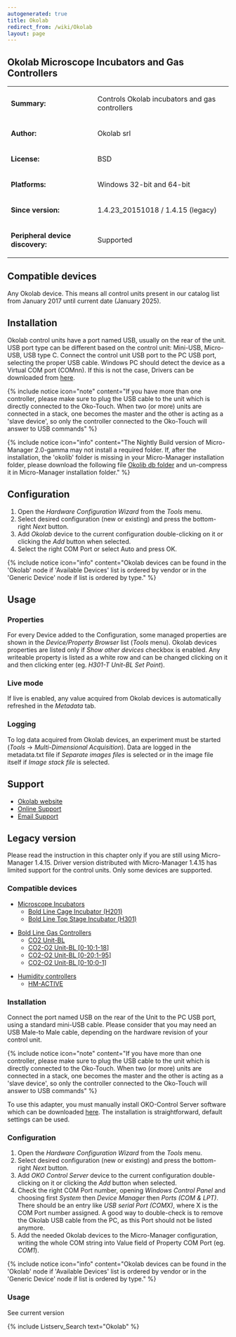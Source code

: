 ```yaml
---
autogenerated: true
title: Okolab
redirect_from: /wiki/Okolab
layout: page
---
```


## Okolab Microscope Incubators and Gas Controllers

<table>
<tr>
<td markdown="1">

**Summary:**

</td>
<td markdown="1">

Controls Okolab incubators and gas controllers

</td>
</tr>
<tr>
<td markdown="1">

**Author:**

</td>
<td markdown="1">

Okolab srl

</td>
</tr>
<tr>
<td markdown="1">

**License:**

</td>
<td markdown="1">

BSD

</td>
</tr>
<tr>
<td markdown="1">

**Platforms:**

</td>
<td markdown="1">

Windows 32-bit and 64-bit

</td>
</tr>
<tr>
<td markdown="1">

**Since version:**

</td>
<td markdown="1">

1.4.23\_20151018 / 1.4.15 (legacy)

</td>
</tr>
<tr>
<td markdown="1">

**Peripheral device discovery:**

</td>
<td markdown="1">

Supported

</td>
</tr>
</table>

## Compatible devices

Any Okolab device.
This means all control units present in our catalog list from January 2017
until current date (January 2025).

## Installation

Okolab control units have a port named USB, usually on the rear of the unit.
USB port type can be different based on the control unit: Mini-USB, Micro-USB, USB type C.
Connect the control unit USB port to the PC USB port, selecting the proper USB cable.
Windows PC should detect the device as a Virtual COM port (COMnn).
If this is not the case, Drivers can be downloaded from 
[here](https://www.oko-lab.com/public/okolib/drivers/Okolab%20Drivers%20Setup.exe).

{% include notice icon="note" content="If you have more than one controller, please
make sure to plug the USB cable to the unit which is directly connected
to the Oko-Touch. When two (or more) units are connected in a stack, one
becomes the master and the other is acting as a &apos;slave device&apos;, so only
the controller connected to the Oko-Touch will answer to USB
commands" %}

{% include notice icon="info" content="The Nightly Build version of Micro-Manager 2.0-gamma
may not install a required folder.
If, after the installation, the &apos;okolib&apos; folder is missing in your Micro-Manager
installation folder, please download the following file
[Okolib db folder](https://www.oko-lab.com/public/micro-manager-2.0/Okolib.zip) 
and un-compress it in Micro-Manager installation folder." %}

## Configuration

1.  Open the *Hardware Configuration Wizard* from the *Tools* menu.
2.  Select desired configuration (new or existing) and press the
    bottom-right *Next* button.
3.  Add *Okolab* device to the current configuration double-clicking on
    it or clicking the *Add* button when selected.
4.  Select the right COM Port or select Auto and press OK.

{% include notice icon="info" content="Okolab devices can be found in the &apos;Okolab&apos; node if &apos;Available Devices&apos; list is ordered by vendor or in the &apos;Generic Device&apos; node if list is ordered by type." %}

## Usage

### Properties

For every Device added to the Configuration, some managed properties are
shown in the *Device/Property Browser* list (*Tools* menu). Okolab
devices properties are listed only if *Show other devices* checkbox is
enabled. Any writeable property is listed as a white row and can be
changed clicking on it and then clicking enter (eg. *H301-T Unit-BL Set
Point*).

### Live mode

If live is enabled, any value acquired from Okolab devices is
automatically refreshed in the *Metadata* tab.

### Logging

To log data acquired from Okolab devices, an experiment must be started
(*Tools* -&gt; *Multi-Dimensional Acquisition*). Data are logged in the
metadata.txt file if *Separate images files* is selected or in the image
file itself if *Image stack file* is selected.

## Support

-   [Okolab website](https://www.oko-lab.com)
-   [Online Support](https://www.oko-lab.com/support#contact)
-   [Email Support](mailto:software.support@oko-lab.com)

## Legacy version

Please read the instruction in this chapter only if you are still using Micro-Manager 1.4.15.
Driver version distributed with Micro-Manager 1.4.15 has limited support for the control units.
Only some devices are supported.

### Compatible devices

-   [Microscope Incubators](https://www.oko-lab.com/live-cell-imaging)
    -   [Bold Line Cage Incubator
        (H201)](https://www.oko-lab.com/live-cell-imaging/cage-incubator)
    -   [Bold Line Top Stage Incubator
        (H301)](https://www.oko-lab.com/live-cell-imaging/stage-top-digital-gas)

<!-- -->

-   [Bold Line Gas
    Controllers](https://www.oko-lab.com/live-cell-imaging/stage-top-digital-gas#gas_controller)
    -   [CO2
        Unit-BL](https://www.oko-lab.com/live-cell-imaging/stage-top-digital-gas/co2-o2/co2-unit-bl)
    -   [CO2-O2 Unit-BL
        \[0-10;1-18\]](https://www.oko-lab.com/live-cell-imaging/stage-top-digital-gas/co2-o2/co2-o2-unit-bl-0-10-1-18)
    -   [CO2-O2 Unit-BL
        \[0-20;1-95\]](https://www.oko-lab.com/live-cell-imaging/stage-top-digital-gas/co2-o2/co2-o2-unit-bl-0-20-1-95)
    -   [CO2-O2 Unit-BL
        \[0-10;0-1\]](https://www.oko-lab.com/live-cell-imaging/stage-top-digital-gas/co2-o2/co2-o2-unit-bl-0-10-0-1)

<!-- -->

-   [Humidity
    controllers](https://www.oko-lab.com/live-cell-imaging/stage-top-digital-gas#humid_controller_stage)
    -   [HM-ACTIVE](https://www.oko-lab.com/live-cell-imaging/stage-top-digital-gas#humid_controller_stage)

### Installation

Connect the port named USB on the rear of the Unit to the PC USB port,
using a standard mini-USB cable. Please consider that you may need an
USB Male-to Male cable, depending on the hardware revision of your
control unit.

{% include notice icon="note" content="If you have more than one controller, please
make sure to plug the USB cable to the unit which is directly connected
to the Oko-Touch. When two (or more) units are connected in a stack, one
becomes the master and the other is acting as a &apos;slave device&apos;, so only
the controller connected to the Oko-Touch will answer to USB
commands" %}

To use this adapter, you must manually install OKO-Control Server
software which can be downloaded
[here](https://www.oko-lab.com/public/OCS/OKO-Control%20Server%203.0.0.zip).
The installation is straightforward, default settings can be used.

### Configuration

1.  Open the *Hardware Configuration Wizard* from the *Tools* menu.
2.  Select desired configuration (new or existing) and press the
    bottom-right *Next* button.
3.  Add *OKO Control Server* device to the current configuration
    double-clicking on it or clicking the *Add* button when selected.
4.  Check the right COM Port number, opening *Windows Control Panel* and
    choosing first *System* then *Device Manager* then *Ports (COM &
    LPT)*. There should be an entry like *USB serial Port (COMX)*, where
    X is the COM Port number assigned. A good way to double-check is to
    remove the Okolab USB cable from the PC, as this Port should not be
    listed anymore.
5.  Add the needed Okolab devices to the Micro-Manager configuration,
    writing the whole COM string into Value field of Property COM Port
    (eg. *COM1*).

{% include notice icon="info" content="Okolab devices can be found in the &apos;Okolab&apos; node if &apos;Available Devices&apos; list is ordered by vendor or in the &apos;Generic Device&apos; node if list is ordered by type." %}

### Usage

See current version

{% include Listserv_Search text="Okolab" %}

